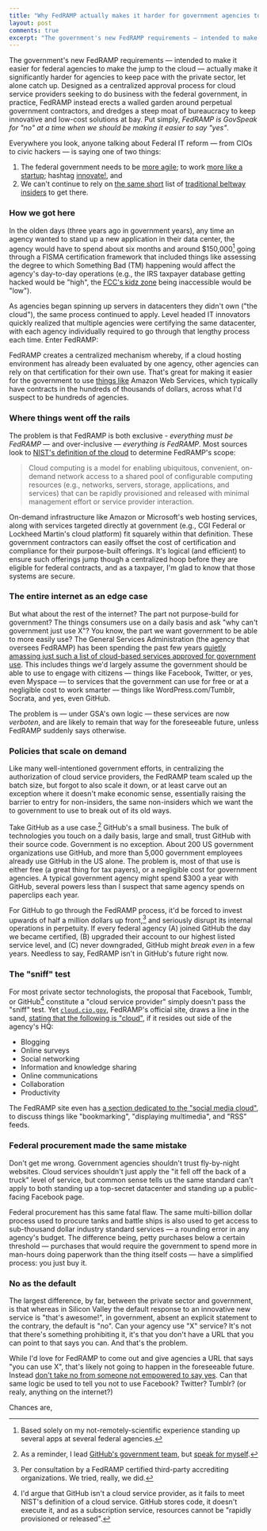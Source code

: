 ```yaml
---
title: "Why FedRAMP actually makes it harder for government agencies to move to the cloud"
layout: post
comments: true
excerpt: "The government's new FedRAMP requirements — intended to make it easier for federal agencies to make the jump to the cloud — actually make it significantly harder for agencies to keep pace with the private sector."
---
```


The government's new FedRAMP requirements — intended to make it easier for federal agencies to make the jump to the cloud — actually make it significantly harder for agencies to keep pace with the private sector, let alone catch up. Designed as a centralized approval process for cloud service providers seeking to do business with the federal government, in practice, FedRAMP instead erects a walled garden around perpetual government contractors, and dredges a steep moat of bureaucracy to keep innovative and low-cost solutions at bay. Put simply, *FedRAMP is GovSpeak for "no" at a time when we should be making it easier to say "yes"*.

Everywhere you look, anyone talking about Federal IT reform — from CIOs to civic hackers — is saying one of two things:

1. The federal government needs to be [more agile](https://actiac.org/sites/default/files/Agile%20Software%20Development%20in%20Federal%20Agencies%20-%20ET%20SIG%2008-2013.pdf); to work [more like a startup](http://www.informationweek.com/it-leadership/we-must-run-government-it-like-a-startup/d/d-id/1108276?); hashtag [innovate!](http://www.whitehouse.gov/open/toolkit), and
2. We can't continue to rely on [the same short](http://blog.dobt.co/2014/01/22/Fix-The-Lockout-First/) list of [traditional beltway insiders](http://blog.dobt.co/2014/01/08/dont-blame-the-client/) to get there.

### How we got here

In the olden days (three years ago in government years), any time an agency wanted to stand up a new application in their data center, the agency would have to spend about six months and around $150,000[^cost] going through a FISMA certification framework that included things like assessing the degree to which Something Bad (TM) happening would affect the agency's day-to-day operations (e.g., the IRS taxpayer database getting hacked would be "high", the [FCC's kidz zone](http://transition.fcc.gov/cgb/kidszone/) being inaccessible would be "low").

As agencies began spinning up servers in datacenters they didn't own ("the cloud"), the same process continued to apply. Level headed IT innovators quickly realized that multiple agencies were certifying the same datacenter, with each agency individually required to go through that lengthy process each time. Enter FedRAMP:

FedRAMP creates a centralized mechanism whereby, if a cloud hosting environment has already been evaluated by one agency, other agencies can rely on that certification for their own use. That's great for making it easier for the government to use [things like](http://cloud.cio.gov/fedramp/cloud-systems) Amazon Web Services, which typically have contracts in the hundreds of thousands of dollars, across what I'd suspect to be hundreds of agencies.

### Where things went off the rails

The problem is that FedRAMP is both exclusive - *everything must be FedRAMP* — and over-inclusive — *everything is FedRAMP*. Most sources look to [NIST's definition of the cloud](http://csrc.nist.gov/publications/nistpubs/800-145/SP800-145.pdf) to determine FedRAMP's scope:

> Cloud computing is a model for enabling ubiquitous, convenient, on-demand network access to a shared pool of configurable computing resources (e.g., networks, servers, storage, applications, and services) that  can be rapidly provisioned and released with minimal management effort or service provider interaction.

On-demand infrastructure like Amazon or Microsoft's web hosting services, along with services targeted directly at government (e.g., CGI Federal or Lockheed Martin's cloud platform) fit squarely within that definition. These government contractors can easily offset the cost of certification and compliance for their purpose-built offerings. It's logical (and efficient) to ensure such offerings jump though a centralized hoop before they are eligible for federal contracts, and as a taxpayer, I'm glad to know that those systems are secure.

### The entire internet as an edge case

But what about the rest of the internet? The part not purpose-build for government? The things consumers use on a daily basis and ask "why can't government just use X"? You know, the part we want government to be able to more easily use? The General Services Administration (the agency that oversees FedRAMP) has been spending the past few years [quietly amassing just such a list of cloud-based services approved for government use](http://www.digitalgov.gov/resources/negotiated-terms-of-service-agreements/). This includes things we'd largely assume the government should be able to use to engage with citizens — things like Facebook, Twitter, or yes, even Myspace — to services that the government can use for free or at a negligible cost to work smarter — things like WordPress.com/Tumblr, Socrata, and yes, even GitHub.

The problem is — under GSA's own logic — these services are now *verboten*, and are likely to remain that way for the foreseeable future, unless FedRAMP suddenly says otherwise.

### Policies that scale on demand

Like many well-intentioned government efforts, in centralizing the authorization of cloud service providers, the FedRAMP team scaled up the batch size, but forgot to also scale it down, or at least carve out an exception where it doesn't make economic sense, essentially raising the barrier to entry for non-insiders, the same non-insiders which we want the to government to use to break out of its old ways.

Take GitHub as a use case.[^disclaimer] GitHub's a small business. The bulk of technologies you touch on a daily basis, large and small, trust GitHub with their source code. Government is no exception. About 200 US government organizations use GitHub, and more than 5,000 government employees already use GitHub in the US alone. The problem is, most of that use is either free (a great thing for tax payers), or a negligible cost for government agencies. A typical government agency might spend $300 a year with GitHub, several powers less than I suspect that same agency spends on paperclips each year.

For GitHub to go through the FedRAMP process, it'd be forced to invest upwards of half a million dollars up front,[^estimate] and seriously disrupt its internal operations in perpetuity. If every federal agency (A) joined GitHub the day we became certified, (B) upgraded their account to our highest listed service level, and (C) never downgraded, GitHub might *break even* in a few years. Needless to say, FedRAMP isn't in GitHub's future right now.

### The "sniff" test

For most private sector technologists, the proposal that Facebook, Tumblr, or GitHub[^not-cloud] constitute a "cloud service provider" simply doesn't pass the "sniff" test. Yet [`cloud.cio.gov`](http://cloud.cio.gov/), FedRAMP's official site, draws a line in the sand, [stating that the following is "cloud"](http://cloud.cio.gov/topics/software-service-saas), if it resides out side of the agency's HQ:

* Blogging
* Online surveys
* Social networking
* Information and knowledge sharing
* Online communications
* Collaboration
* Productivity

The FedRAMP site even has [a section dedicated to the "social media cloud"](http://cloud.cio.gov/topics/social-media), to discuss things like "bookmarking", "displaying multimedia", and "RSS" feeds.

### Federal procurement made the same mistake

Don't get me wrong. Government agencies shouldn't trust fly-by-night websites. Cloud services shouldn't just apply the "it fell off the back of a truck" level of service, but common sense tells us the same standard can't apply to both standing up a top-secret datacenter and standing up a public-facing Facebook page.

Federal procurement has this same fatal flaw. The same multi-billion dollar process used to procure tanks and battle ships is also used to get access to sub-thousand dollar industry standard services — a rounding error in any agency's budget. The difference being, petty purchases below a certain threshold — purchases that would require the government to spend more in man-hours doing paperwork than the thing itself costs — have a simplified process: you just buy it.

### No as the default

The largest difference, by far, between the private sector and government, is that whereas in Silicon Valley the default response to an innovative new service is "that's awesome!", in government, absent an explicit statement to the contrary, the default is "no". Can your agency use "X" service? It's not that there's something prohibiting it, it's that you don't have a URL that you can point to that says you can. And that's the problem.

While I'd love for FedRAMP to come out and give agencies a URL that says "you can use X", that's likely not going to happen in the foreseeable future. Instead [don't take no from someone not empowered to say yes](http://ben.balter.com/2014/03/21/want-to-innovate-in-government-focus-on-culture/#never-take-no-from-someone-who-cant-say-yes). Can that same logic be used to tell you not to use Facebook? Twitter? Tumblr? (or realy, anything on the internet?)

Chances are,




[^cost]: Based solely on my not-remotely-scientific experience standing up several apps at several federal agencies.

[^estimate]: Per consultation by a FedRAMP certified third-party accrediting organizations. We tried, really, we did.

[^disclaimer]: As a reminder, I lead [GitHub's government team](https://government.github.com), but [speak for myself](/fine-print).

[^not-cloud]: I'd argue that GitHub isn't a cloud service provider, as it fails to meet NIST's definition of a cloud service. GitHub stores code, it doesn't execute it, and as a subscription service, resources cannot be "rapidly provisioned or released".

